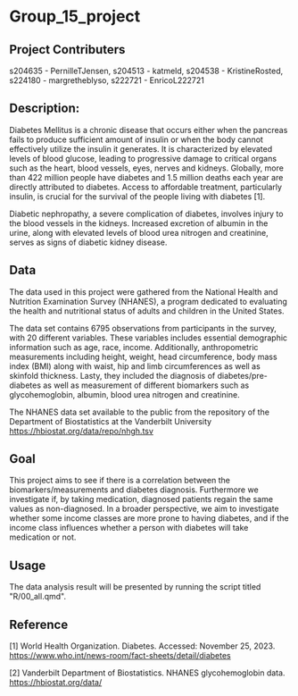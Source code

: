 # Group_15_project

## Project Contributers
s204635 - PernilleTJensen, s204513 - katmeld, s204538 - KristineRosted,	s224180 - margretheblyso,	s222721 - EnricoL222721

## Description:

Diabetes Mellitus is a chronic disease that occurs either when the pancreas fails to produce sufficient amount of insulin or when the body cannot effectively utilize the insulin it generates. It is characterized by elevated levels of blood glucose, leading to progressive damage to critical organs such as the heart, blood vessels, eyes, nerves and kidneys. Globally, more than 422 million people have diabetes and 1.5 million deaths each year are directly attributed to diabetes. Access to affordable treatment, particularly insulin, is crucial for the survival of the people living with diabetes [1].

Diabetic nephropathy, a severe complication of diabetes, involves injury to the blood vessels in the kidneys. Increased excretion of albumin in the urine, along with elevated levels of blood urea nitrogen and creatinine, serves as signs of diabetic kidney disease.

## Data

The data used in this project were gathered from the National Health and Nutrition Examination Survey (NHANES), a program dedicated to evaluating the health and nutritional status of adults and children in the United States.

The data set contains 6795 observations from participants in the survey, with 20 different variables. These variables includes essential demographic information such as age, race, income. Additionally, anthropometric measurements including height, weight, head circumference, body mass index (BMI) along with waist, hip and limb circumferences as well as skinfold thickness. Lasty, they included the diagnosis of diabetes/pre-diabetes as well as measurement of different biomarkers such as glycohemoglobin, albumin, blood urea nitrogen and creatinine.

The NHANES data set available to the public from the repository of the Department of Biostatistics at the Vanderbilt University <https://hbiostat.org/data/repo/nhgh.tsv>

## Goal
This project aims to see if there is a correlation between the biomarkers/measurements and diabetes diagnosis. Furthermore we investigate if, by taking medication, diagnosed patients regain the same values as non-diagnosed. 
In a broader perspective, we aim to investigate whether some income classes are more prone to having diabetes, and if the income class influences whether a person with diabetes will take medication or not.



## Usage
The data analysis result will be presented by running the script titled "R/00_all.qmd".



## Reference
[1] World Health Organization. Diabetes. Accessed: November 25, 2023. https://www.who.int/news-room/fact-sheets/detail/diabetes

[2] Vanderbilt Department of Biostatistics. NHANES glycohemoglobin data. https://hbiostat.org/data/
